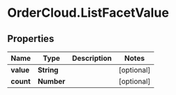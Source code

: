 # OrderCloud.ListFacetValue

## Properties
Name | Type | Description | Notes
------------ | ------------- | ------------- | -------------
**value** | **String** |  | [optional] 
**count** | **Number** |  | [optional] 


